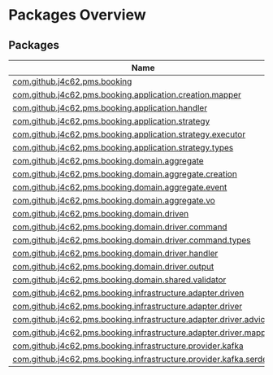 # Packages Overview

## Packages

| Name                                                                                                                                                           |
|----------------------------------------------------------------------------------------------------------------------------------------------------------------|
| [com.github.j4c62.pms.booking](src-main/com.github.j4c62.pms.booking/index.md)                                                                                 |
| [com.github.j4c62.pms.booking.application.creation.mapper](src-main/com.github.j4c62.pms.booking.application.creation.mapper/index.md)                         |
| [com.github.j4c62.pms.booking.application.handler](src-main/com.github.j4c62.pms.booking.application.handler/index.md)                                         |
| [com.github.j4c62.pms.booking.application.strategy](src-main/com.github.j4c62.pms.booking.application.strategy/index.md)                                       |
| [com.github.j4c62.pms.booking.application.strategy.executor](src-main/com.github.j4c62.pms.booking.application.strategy.executor/index.md)                     |
| [com.github.j4c62.pms.booking.application.strategy.types](src-main/com.github.j4c62.pms.booking.application.strategy.types/index.md)                           |
| [com.github.j4c62.pms.booking.domain.aggregate](src-main/com.github.j4c62.pms.booking.domain.aggregate/index.md)                                               |
| [com.github.j4c62.pms.booking.domain.aggregate.creation](src-main/com.github.j4c62.pms.booking.domain.aggregate.creation/index.md)                             |
| [com.github.j4c62.pms.booking.domain.aggregate.event](src-main/com.github.j4c62.pms.booking.domain.aggregate.event/index.md)                                   |
| [com.github.j4c62.pms.booking.domain.aggregate.vo](src-main/com.github.j4c62.pms.booking.domain.aggregate.vo/index.md)                                         |
| [com.github.j4c62.pms.booking.domain.driven](src-main/com.github.j4c62.pms.booking.domain.driven/index.md)                                                     |
| [com.github.j4c62.pms.booking.domain.driver.command](src-main/com.github.j4c62.pms.booking.domain.driver.command/index.md)                                     |
| [com.github.j4c62.pms.booking.domain.driver.command.types](src-main/com.github.j4c62.pms.booking.domain.driver.command.types/index.md)                         |
| [com.github.j4c62.pms.booking.domain.driver.handler](src-main/com.github.j4c62.pms.booking.domain.driver.handler/index.md)                                     |
| [com.github.j4c62.pms.booking.domain.driver.output](src-main/com.github.j4c62.pms.booking.domain.driver.output/index.md)                                       |
| [com.github.j4c62.pms.booking.domain.shared.validator](src-main/com.github.j4c62.pms.booking.domain.shared.validator/index.md)                                 |
| [com.github.j4c62.pms.booking.infrastructure.adapter.driven](src-main/com.github.j4c62.pms.booking.infrastructure.adapter.driven/index.md)                     |
| [com.github.j4c62.pms.booking.infrastructure.adapter.driver](src-main/com.github.j4c62.pms.booking.infrastructure.adapter.driver/index.md)                     |
| [com.github.j4c62.pms.booking.infrastructure.adapter.driver.advice](src-main/com.github.j4c62.pms.booking.infrastructure.adapter.driver.exception/index.md) |
| [com.github.j4c62.pms.booking.infrastructure.adapter.driver.mapper](src-main/com.github.j4c62.pms.booking.infrastructure.adapter.driver.mapper/index.md)       |
| [com.github.j4c62.pms.booking.infrastructure.provider.kafka](src-main/com.github.j4c62.pms.booking.infrastructure.provider.kafka/index.md)                     |
| [com.github.j4c62.pms.booking.infrastructure.provider.kafka.serde](src-main/com.github.j4c62.pms.booking.infrastructure.provider.kafka.serde/index.md)         |
